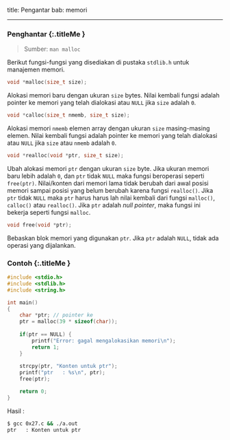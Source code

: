 title: Pengantar
bab: memori

---


### <i class="fa fa-info-circle"></i> Penghantar {:.titleMe }


> Sumber: `man malloc`

Berikut fungsi-fungsi yang disediakan di pustaka `stdlib.h` untuk manajemen memori.

```c
void *malloc(size_t size);
```
Alokasi memori baru dengan ukuran `size` bytes. Nilai kembali fungsi adalah pointer ke memori yang telah dialokasi atau `NULL` jika `size` adalah `0`.

```c
void *calloc(size_t nmemb, size_t size);
```
Alokasi memori `nmemb` elemen array dengan ukuran `size` masing-masing elemen. Nilai kembali fungsi adalah pointer ke memori yang telah dialokasi atau `NULL` jika `size` atau `nmemb` adalah `0`.


```c
void *realloc(void *ptr, size_t size);
```
Ubah alokasi memori `ptr` dengan ukuran `size` byte.
Jika ukuran memori baru lebih adalah `0`, dan `ptr` tidak `NULL` maka fungsi beroperasi seperti `free(ptr)`.
Nilai/konten dari memori lama tidak berubah dari awal posisi memori sampai posisi yang belum berubah karena fungsi `realloc()`.
Jika `ptr` tidak `NULL` maka `ptr` harus harus lah nilai kembali dari fungsi `malloc()`, `calloc()` atau `realloc()`.
Jika `ptr` adalah _null pointer_, maka fungsi ini bekerja seperti fungsi `malloc`.

```c
void free(void *ptr);
```
Bebaskan blok memori yang digunakan `ptr`.
Jika `ptr` adalah `NULL`, tidak ada operasi yang dijalankan.


### <i class="fa fa-code"></i> Contoh {:.titleMe }

``` c
#include <stdio.h>
#include <stdlib.h>
#include <string.h>

int main()
{
    char *ptr; // pointer ke
    ptr = malloc(39 * sizeof(char));
    
    if(ptr == NULL) {
        printf("Error: gagal mengalokasikan memori\n");
        return 1;
    }
    
    strcpy(ptr, "Konten untuk ptr");
    printf("ptr   : %s\n", ptr);
    free(ptr);

    return 0;
}
```
Hasil :
``` bash
$ gcc 0x27.c && ./a.out 
ptr   : Konten untuk ptr
```
